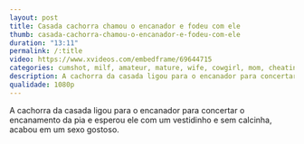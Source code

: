 ```yaml
---
layout: post
title: Casada cachorra chamou o encanador e fodeu com ele
thumb: casada-cachorra-chamou-o-encanador-e-fodeu-com-ele
duration: "13:11"
permalink: /:title
video: https://www.xvideos.com/embedframe/69644715
categories: cumshot, milf, amateur, mature, wife, cowgirl, mom, cheating, big-ass, granny, reverse-cowgirl, cuckold, big-cock, big-dick, plumber, gilf, hidden-camera, slut-wife, wife-cuckold, mother
description: A cachorra da casada ligou para o encanador para concertar o encanamento da pia e esperou ele com um vestidinho e sem calcinha, acabou em um sexo gostoso.
qualidade: 1080p
---
```

A cachorra da casada ligou para o encanador para concertar o encanamento da pia e esperou ele com um vestidinho e sem calcinha, acabou em um sexo gostoso.